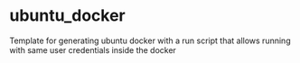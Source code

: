 # ubuntu_docker
Template for generating ubuntu docker with a run script that allows running with same user credentials inside the docker
